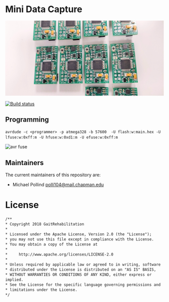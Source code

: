 # Mini Data Capture

![preview](./preview.jpg)

[![Build status](https://ci.appveyor.com/api/projects/status/m28o2q5g6hhju8yk?svg=true)](https://ci.appveyor.com/project/pollend/mini-data-capture)



## Programming

```avrdude -c <programmer> -p atmega328 -b 57600  -U flash:w:main.hex -U lfuse:w:0xff:m -U hfuse:w:0xd1:m -U efuse:w:0xff:m```


![avr fuse](./fuse_bits.png)

## Maintainers

The current maintainers of this repository are:

* Michael Pollind <polli104@mail.chapman.edu>


# License

```
/**
* Copyright 2018 GaitRehabilitation
*
* Licensed under the Apache License, Version 2.0 (the "License");
* you may not use this file except in compliance with the License.
* You may obtain a copy of the License at
*
*     http://www.apache.org/licenses/LICENSE-2.0
*
* Unless required by applicable law or agreed to in writing, software
* distributed under the License is distributed on an "AS IS" BASIS,
* WITHOUT WARRANTIES OR CONDITIONS OF ANY KIND, either express or implied.
* See the License for the specific language governing permissions and
* limitations under the License.
*/

```